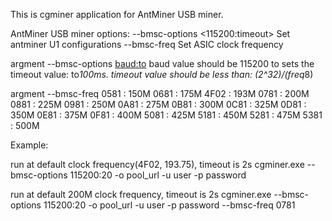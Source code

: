 
This is cgminer application for AntMiner USB miner.

AntMiner USB miner options:
--bmsc-options <115200:timeout> Set antminer U1 configurations
--bmsc-freq <arg> Set ASIC clock frequency

  argment --bmsc-options <baud:to>
  baud value should be 115200
  to sets the timeout value: to*100ms. timeout value should be less than: (2^32)/(freq*8)

  argment --bmsc-freq <freq>
  0581 : 150M
  0681 : 175M
  4F02 : 193M
  0781 : 200M
  0881 : 225M
  0981 : 250M
  0A81 : 275M
  0B81 : 300M
  0C81 : 325M
  0D81 : 350M
  0E81 : 375M
  0F81 : 400M
  5081 : 425M
  5181 : 450M
  5281 : 475M
  5381 : 500M

Example:

run at default clock frequency(4F02, 193.75), timeout is 2s
cgminer.exe --bmsc-options 115200:20 -o pool_url -u user -p password

run at default 200M clock frequency, timeout is 2s
cgminer.exe --bmsc-options 115200:20 -o pool_url -u user -p password --bmsc-freq 0781
